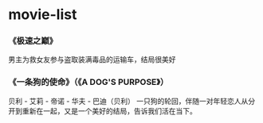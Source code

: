 # movie-list
### 《极速之巅》
男主为救女友参与盗取装满毒品的运输车，结局很美好
### 《一条狗的使命》（《A DOG'S PURPOSE》）
贝利 - 艾莉 - 帝诺 - 华夫 - 巴迪（贝利）
一只狗的轮回，伴随一对年轻恋人从分开到重新在一起，又是一个美好的结局，告诉我们活在当下。

